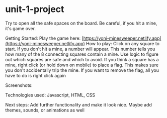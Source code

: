 # unit-1-project

<Minesweeper> Try to open all the safe spaces on the board. Be careful, if you hit a mine, it's game over.
  

Getting Started: Play the game here: [https://yoni-minesweeper.netlify.app](https://yoni-minesweeper.netlify.app)
How to play: Click on any square to start. If you don't hit a mine, a number will appear. This number tells you how many of the 8 connecting squares contain a mine. Use logic to figure out which squares are safe and which to avoid. If you think a square has a mine, right click (or hold down on mobile) to place a flag. This makes sure you don't accidentally trip the mine. If you want to remove the flag, all you have to do is right click again
  
Screenshots:
  
  
Technologies used: Javascript, HTML, CSS
  
Next steps: Add further functionality and make it look nice. Maybe add themes, sounds, or animations as well

